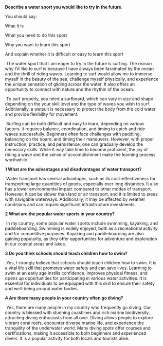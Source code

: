 

**Describe a water sport you would like to try in the future.**

You should say:

What it is

What you need to do this sport

Why you want to learn this sport

And explain whether it is difficult or easy to learn this sport	

​	The water sport that I am eager to try in the future is surfing. The reason why I'd like to surf is because I have always been fascinated by the ocean and the thrill of riding waves. Learning to surf would allow me to immerse myself in the beauty of the sea, challenge myself physically, and experience the unique sensation of gliding across the water. It also offers an opportunity to connect with nature and the rhythm of the ocean.

​	To surf properly, you need a surfboard, which can vary in size and shape depending on the your skill level and the type of waves you wish to surf. Additionally, a wetsuit is necessary to protect the body from the cold water and provide flexibility for movement.

​	Surfing can be both difficult and easy to learn, depending on various factors. It requires balance, coordination, and timing to catch and ride waves successfully. Beginners often face challenges with paddling, balancing on the board, and timing their maneuvers. However, with proper instruction, practice, and persistence, one can gradually develop the necessary skills. While it may take time to become proficient, the joy of riding a wave and the sense of accomplishment make the learning process worthwhile.

**1 What are the advantages and disadvantages of water transport?**

​	Water transport has several advantages, such as its cost-effectiveness for transporting large quantities of goods, especially over long distances. It also has a lower environmental impact compared to other modes of transport. However, it can be slower than land or air transport, and it is limited to areas with navigable waterways. Additionally, it may be affected by weather conditions and can require significant infrastructure investments.

**2 What are the popular water sports in your country?**

​	In my country, some popular water sports include swimming, kayaking, and paddleboarding. Swimming is widely enjoyed, both as a recreational activity and for competitive purposes. Kayaking and paddleboarding are also gaining popularity, as they offer opportunities for adventure and exploration in our coastal areas and lakes.

**3 Do you think schools should teach children how to swim?**

​	Yes, I strongly believe that schools should teach children how to swim. It is a vital life skill that promotes water safety and can save lives. Learning to swim at an early age instills confidence, improves physical fitness, and opens up opportunities for participating in various water activities. It is essential for individuals to be equipped with this skill to ensure their safety and well-being around water bodies.

**4 Are there many people in your country often go diving?**

​	Yes, there are many people in my country who frequently go diving. Our country is blessed with stunning coastlines and rich marine biodiversity, attracting diving enthusiasts from all over. Diving allows people to explore vibrant coral reefs, encounter diverse marine life, and experience the tranquility of the underwater world. Many diving spots offer courses and certifications, making it accessible to both beginners and experienced divers. It is a popular activity for both locals and tourists alike.